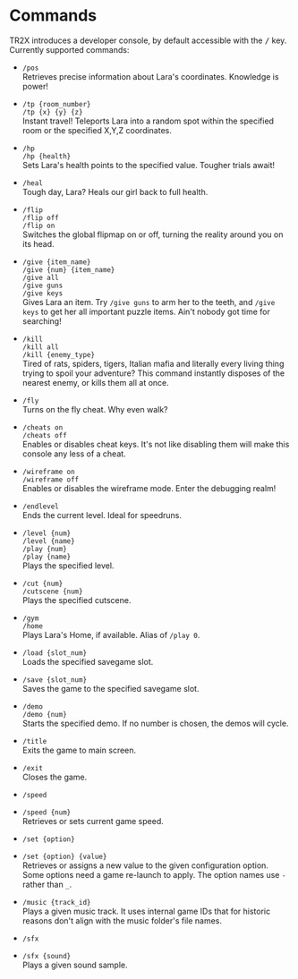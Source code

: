 # Commands
TR2X introduces a developer console, by default accessible with the <kbd>/</kbd> key.
Currently supported commands:

- `/pos`  
  Retrieves precise information about Lara's coordinates. Knowledge is power!

- `/tp {room_number}`  
  `/tp {x} {y} {z}`  
  Instant travel! Teleports Lara into a random spot within the specified room or the specified X,Y,Z coordinates.

- `/hp`  
  `/hp {health}`  
  Sets Lara's health points to the specified value. Tougher trials await!

- `/heal`  
  Tough day, Lara? Heals our girl back to full health.

- `/flip`  
  `/flip off`  
  `/flip on`  
  Switches the global flipmap on or off, turning the reality around you on its head.

- `/give {item_name}`  
  `/give {num} {item_name}`  
  `/give all`  
  `/give guns`  
  `/give keys`  
  Gives Lara an item. Try `/give guns` to arm her to the teeth, and `/give keys` to get her all important puzzle items. Ain't nobody got time for searching!

- `/kill`  
  `/kill all`  
  `/kill {enemy_type}`  
  Tired of rats, spiders, tigers, Italian mafia and literally every living thing trying to spoil your adventure? This command instantly disposes of the nearest enemy, or kills them all at once.

- `/fly`  
  Turns on the fly cheat. Why even walk?

- `/cheats on`  
  `/cheats off`  
  Enables or disables cheat keys. It's not like disabling them will make this console any less of a cheat.

- `/wireframe on`  
  `/wireframe off`  
  Enables or disables the wireframe mode. Enter the debugging realm!

- `/endlevel`  
  Ends the current level. Ideal for speedruns.

- `/level {num}`  
  `/level {name}`  
  `/play {num}`  
  `/play {name}`  
  Plays the specified level.

- `/cut {num}`  
  `/cutscene {num}`  
  Plays the specified cutscene.

- `/gym`  
  `/home`  
  Plays Lara's Home, if available. Alias of `/play 0`.

- `/load {slot_num}`  
  Loads the specified savegame slot.

- `/save {slot_num}`  
  Saves the game to the specified savegame slot.

- `/demo`  
  `/demo {num}`  
  Starts the specified demo. If no number is chosen, the demos will cycle.

- `/title`  
  Exits the game to main screen.

- `/exit`  
  Closes the game.

- `/speed`  
- `/speed {num}`  
  Retrieves or sets current game speed.

- `/set {option}`  
- `/set {option} {value}`  
  Retrieves or assigns a new value to the given configuration option. Some options need a game re-launch to apply. The option names use `-` rather than `_`.

- `/music {track_id}`  
  Plays a given music track. It uses internal game IDs that for historic reasons don't align with the music folder's file names.

- `/sfx`  
- `/sfx {sound}`  
  Plays a given sound sample.
